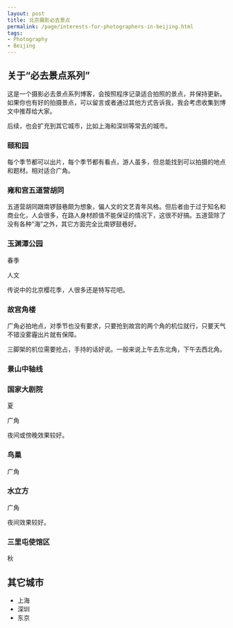 ```yaml
---
layout: post
title: 北京摄影必去景点
permalink: /page/interests-for-photographers-in-beijing.html
tags:
- Photography
- Beijing
---
```


## 关于“必去景点系列”

这是一个摄影必去景点系列博客，会按照程序记录适合拍照的景点，并保持更新。如果你也有好的拍摄景点，可以留言或者通过其他方式告诉我，我会考虑收集到博文中推荐给大家。

后续，也会扩充到其它城市，比如上海和深圳等常去的城市。

### 颐和园

每个季节都可以出片，每个季节都有看点，游人虽多，但总能找到可以拍摄的地点和题材。相对适合广角。

### 雍和宫五道营胡同

五道营胡同跟南锣鼓巷颇为想象，偏人文的文艺青年风格。但后者由于过于知名和商业化，人会很多，在路人身材颜值不能保证的情况下，这很不好搞。五道营除了没有各种“海”之外，其它方面完全比南锣鼓巷好。

### 玉渊潭公园

春季

人文

传说中的北京樱花季，人很多还是特写花吧。

### 故宫角楼

广角必拍地点，对季节也没有要求，只要抢到故宫的两个角的机位就行，只要天气不错没雾霾出片就有保障。

三脚架的机位需要抢占，手持的话好说。一般来说上午去东北角，下午去西北角。  

### 景山中轴线

### 国家大剧院

夏

广角

夜间或傍晚效果较好。

### 鸟巢

广角

### 水立方

广角

夜间效果较好。

### 三里屯使馆区

秋

## 其它城市

* 上海
* 深圳
* 东京
